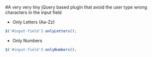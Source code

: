 #A very very tiny jQuery based plugin that avoid the user type wrong characters in the input field

* Only Letters (Aa-Zz)
```javascript
$('#input-field').onlyLetters();
```

* Only Numbers
```javascript
$('#input-field').onlyNumbers();
```
